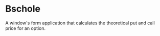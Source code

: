 # Bschole
A window's form application that calculates the theoretical put and call price for an option. 
